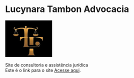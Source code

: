 # Lucynara Tambon Advocacia

<img src="https://raw.githubusercontent.com/DanielTambon/L/main/logoLucynara.jpg" alt="Logo" width="150">

Site de consultoria e assistência jurídica  
Este é o link para o site [Acesse aqui](https://lucynaratambonadvocacia.pages.net.br).

